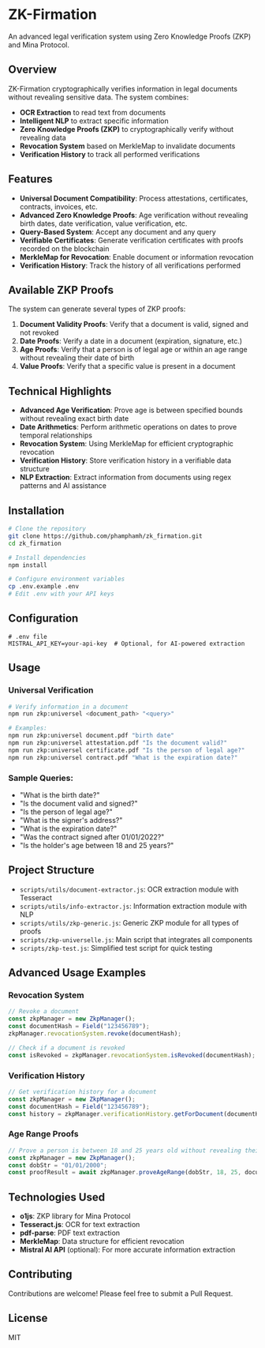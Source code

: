 # ZK-Firmation

An advanced legal verification system using Zero Knowledge Proofs (ZKP) and Mina Protocol.

## Overview

ZK-Firmation cryptographically verifies information in legal documents without revealing sensitive data. The system combines:

- **OCR Extraction** to read text from documents
- **Intelligent NLP** to extract specific information
- **Zero Knowledge Proofs (ZKP)** to cryptographically verify without revealing data
- **Revocation System** based on MerkleMap to invalidate documents
- **Verification History** to track all performed verifications

## Features

- **Universal Document Compatibility**: Process attestations, certificates, contracts, invoices, etc.
- **Advanced Zero Knowledge Proofs**: Age verification without revealing birth dates, date verification, value verification, etc.
- **Query-Based System**: Accept any document and any query
- **Verifiable Certificates**: Generate verification certificates with proofs recorded on the blockchain
- **MerkleMap for Revocation**: Enable document or information revocation
- **Verification History**: Track the history of all verifications performed

## Available ZKP Proofs

The system can generate several types of ZKP proofs:

1. **Document Validity Proofs**: Verify that a document is valid, signed and not revoked
2. **Date Proofs**: Verify a date in a document (expiration, signature, etc.)
3. **Age Proofs**: Verify that a person is of legal age or within an age range without revealing their date of birth
4. **Value Proofs**: Verify that a specific value is present in a document

## Technical Highlights

- **Advanced Age Verification**: Prove age is between specified bounds without revealing exact birth date
- **Date Arithmetics**: Perform arithmetic operations on dates to prove temporal relationships
- **Revocation System**: Using MerkleMap for efficient cryptographic revocation
- **Verification History**: Store verification history in a verifiable data structure
- **NLP Extraction**: Extract information from documents using regex patterns and AI assistance

## Installation

```bash
# Clone the repository
git clone https://github.com/phamphamh/zk_firmation.git
cd zk_firmation

# Install dependencies
npm install

# Configure environment variables
cp .env.example .env
# Edit .env with your API keys
```

## Configuration

```
# .env file
MISTRAL_API_KEY=your-api-key  # Optional, for AI-powered extraction
```

## Usage

### Universal Verification

```bash
# Verify information in a document
npm run zkp:universel <document_path> "<query>"

# Examples:
npm run zkp:universel document.pdf "birth date"
npm run zkp:universel attestation.pdf "Is the document valid?"
npm run zkp:universel certificate.pdf "Is the person of legal age?"
npm run zkp:universel contract.pdf "What is the expiration date?"
```

### Sample Queries:

- "What is the birth date?"
- "Is the document valid and signed?"
- "Is the person of legal age?"
- "What is the signer's address?"
- "What is the expiration date?"
- "Was the contract signed after 01/01/2022?"
- "Is the holder's age between 18 and 25 years?"

## Project Structure

- `scripts/utils/document-extractor.js`: OCR extraction module with Tesseract
- `scripts/utils/info-extractor.js`: Information extraction module with NLP
- `scripts/utils/zkp-generic.js`: Generic ZKP module for all types of proofs
- `scripts/zkp-universelle.js`: Main script that integrates all components
- `scripts/zkp-test.js`: Simplified test script for quick testing

## Advanced Usage Examples

### Revocation System

```javascript
// Revoke a document
const zkpManager = new ZkpManager();
const documentHash = Field("123456789");
zkpManager.revocationSystem.revoke(documentHash);

// Check if a document is revoked
const isRevoked = zkpManager.revocationSystem.isRevoked(documentHash);
```

### Verification History

```javascript
// Get verification history for a document
const zkpManager = new ZkpManager();
const documentHash = Field("123456789");
const history = zkpManager.verificationHistory.getForDocument(documentHash);
```

### Age Range Proofs

```javascript
// Prove a person is between 18 and 25 years old without revealing their birth date
const zkpManager = new ZkpManager();
const dobStr = "01/01/2000";
const proofResult = await zkpManager.proveAgeRange(dobStr, 18, 25, documentInfo, "Verify eligibility");
```

## Technologies Used

- **o1js**: ZKP library for Mina Protocol
- **Tesseract.js**: OCR for text extraction
- **pdf-parse**: PDF text extraction
- **MerkleMap**: Data structure for efficient revocation
- **Mistral AI API** (optional): For more accurate information extraction

## Contributing

Contributions are welcome! Please feel free to submit a Pull Request.

## License

MIT